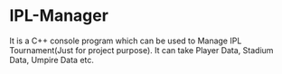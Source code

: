 # IPL-Manager
It is a C++ console program which can be used to Manage IPL Tournament(Just for project purpose).
It can take Player Data, Stadium Data, Umpire Data etc.
